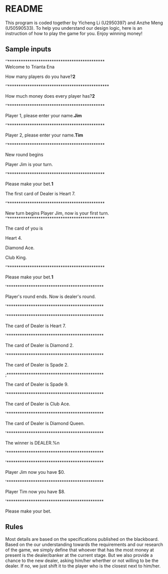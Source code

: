 # README


This program is coded together by Yicheng Li (U2950397) and Anzhe Meng (U50590533). 
To help you understand our design logic, here is an instruction of how to play the game for you.
Enjoy winning money!

## Sample inputs
‘’********************************************  
Welcome to Trianta Ena

How many players do you have?**2**

‘’**********************************************  


How much money does every player has?**2**
 
‘’********************************************         

Player 1, please enter your name.**Jim**
 
‘’********************************************      

Player 2, please enter your name.**Tim**
 
‘’********************************************      

New round begins

Player Jim is your turn.

‘’********************************************         

Please make your bet.**1**

The first card of Dealer is Heart 7.

‘’********************************************        


New turn begins
Player Jim, now is your  first turn.
‘’********************************************       


The card of you is

Heart 4.

Diamond Ace.

Club King.

‘’********************************************         

Please make your bet.**1**

'********************************************      

Player's round ends. Now is dealer's round.

'********************************************      

'********************************************      

The card of Dealer is Heart 7.

'********************************************   

The card of Dealer is Diamond 2.
 
'********************************************     

The card of Dealer is Spade 2.

;********************************************      

The card of Dealer is Spade 9.

'********************************************     

The card of Dealer is Club Ace.

'********************************************      

The card of Dealer is Diamond Queen.  

'********************************************    

The winner is DEALER.%n

'********************************************     

'********************************************     

Player Jim now you have $0.    

'********************************************     

Player Tim now you have $8.    

'********************************************     


Please make your bet.

## Rules
Most details are based on the specifications published on the blackboard. Based on the our understanding towards the requirements and our research of the game, we simply define that whoever that has the most money at present is the dealer/banker at the current stage. But we also provide a chance to the new dealer, asking him/her wherther or not willing to be the dealer. If no, we just shift it to the player who is the closest next to him/her.
<!--stackedit_data:
eyJoaXN0b3J5IjpbLTEwNDk1NzE4NzIsMTk4ODAyOTE3NF19
-->